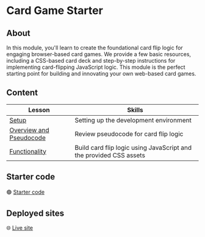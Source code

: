 <h1>
  <span class="prefix"></span>
  <span class="headline">Card Game Starter</span>
</h1>

## About

In this module, you'll learn to create the foundational card flip logic for engaging browser-based card games. We provide a few basic resources, including a CSS-based card deck and step-by-step instructions for implementing card-flipping JavaScript logic. This module is the perfect starting point for building and innovating your own web-based card games.

## Content

| Lesson                                                          | Skills                                                             |
| --------------------------------------------------------------- | ------------------------------------------------------------------ |
| [Setup](../setup/README.md)                                     | Setting up the development environment                             |
| [Overview and Pseudocode](../overview-and-pseudocode/README.md) | Review pseudocode for card flip logic                              |
| [Functionality](../functionality/README.md)                     | Build card flip logic using JavaScript and the provided CSS assets |

## Starter code

🟢 [Starter code](https://git.generalassemb.ly/modular-curriculum-all-courses/card-game-starter-code)

## Deployed sites

🌐 [Live site](https://flippin-awesome.surge.sh/)
